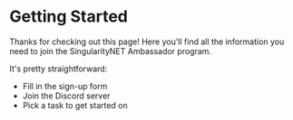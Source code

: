 # Getting Started

Thanks for checking out this page! Here you'll find all the information you need to join the SingularityNET Ambassador program.

It's pretty straightforward:

* Fill in the sign-up form
* Join the Discord server
* Pick a task to get started on
